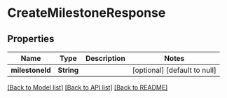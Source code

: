 # CreateMilestoneResponse
## Properties

| Name | Type | Description | Notes |
|------------ | ------------- | ------------- | -------------|
| **milestoneId** | **String** |  | [optional] [default to null] |

[[Back to Model list]](../README.md#documentation-for-models) [[Back to API list]](../README.md#documentation-for-api-endpoints) [[Back to README]](../README.md)

